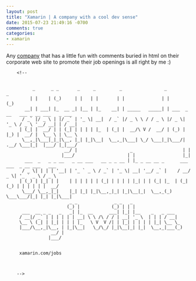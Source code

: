 ```yaml
---
layout: post
title: "Xamarin | A company with a cool dev sense"
date: 2015-07-23 21:49:16 -0700
comments: true
categories: 
- xamarin
---
```


Any [company](http://xamarin.com/) that has a little fun with comments buried in html on their corporate web site to promote their job openings is all right by me :)


        <!--


              _      _ _       _     _         _                _                             _
             | |    | (_)     | |   | |       | |              | |                           (_)
           __| | ___| |_  __ _| |__ | |_    __| | _____   _____| | ___  _ __   ___ _ __ ___   _ ___
          / _` |/ _ \ | |/ _` | '_ \| __|  / _` |/ _ \ \ / / _ \ |/ _ \| '_ \ / _ \ '__/ __| | / __|
         | (_| |  __/ | | (_| | | | | |_  | (_| |  __/\ V /  __/ | (_) | |_) |  __/ |  \__ \ | \__ \
          \__,_|\___|_|_|\__, |_| |_|\__|  \__,_|\___| \_/ \___|_|\___/| .__/ \___|_|  |___/ |_|___/
                          __/ |                    _                   | |
                         |___/                    | |                  |_|
           ___  _   _ _ __   _ __ ___   __ _ _ __ | |_ _ __ __ _      ___ ___  _ __ ___   ___
          / _ \| | | | '__| | '_ ` _ \ / _` | '_ \| __| '__/ _` |    / __/ _ \| '_ ` _ \ / _ \
         | (_) | |_| | |    | | | | | | (_| | | | | |_| | | (_| |_  | (_| (_) | | | | | |  __/
          \___/ \__,_|_|    |_| |_| |_|\__,_|_| |_|\__|_|  \__,_(_)  \___\___/|_| |_| |_|\___|
                            _ _              _ _   _
                           (_) |            (_) | | |
          ___  __ _ _   _   _| |_  __      ___| |_| |__    _   _ ___
         / __|/ _` | | | | | | __| \ \ /\ / / | __| '_ \  | | | / __|
         \__ \ (_| | |_| | | | |_   \ V  V /| | |_| | | | | |_| \__ \_
         |___/\__,_|\__, | |_|\__|   \_/\_/ |_|\__|_| |_|  \__,_|___(_)
                     __/ |
                    |___/


         xamarin.com/jobs



        -->
       